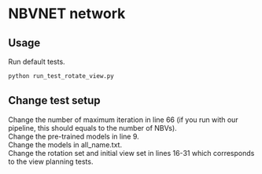 # NBVNET network
## Usage
Run default tests.  
```bash
python run_test_rotate_view.py
```
## Change test setup
Change the number of maximum iteration in line 66 (if you run with our pipeline, this should equals to the number of NBVs).  
Change the pre-trained models in line 9.  
Change the models in all_name.txt.  
Change the rotation set and initial view set in lines 16-31 which corresponds to the view planning tests.  